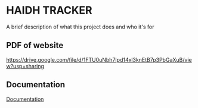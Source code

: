 
# HAIDH TRACKER

A brief description of what this project does and who it's for


## PDF of website

https://drive.google.com/file/d/1FTU0uNbh7Ipd14xl3knEtB7p3PbGaXuB/view?usp=sharing


## Documentation

[Documentation](https://linktodocumentation)

